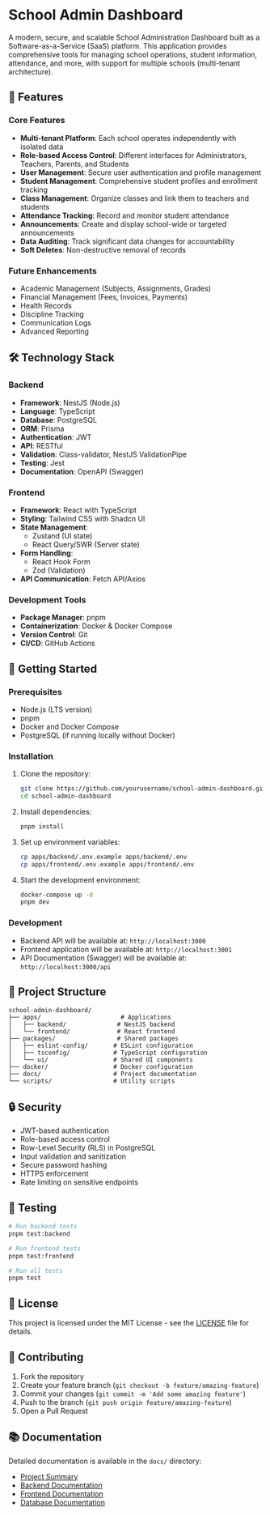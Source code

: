 # School Admin Dashboard

A modern, secure, and scalable School Administration Dashboard built as a Software-as-a-Service (SaaS) platform. This application provides comprehensive tools for managing school operations, student information, attendance, and more, with support for multiple schools (multi-tenant architecture).

## 🌟 Features

### Core Features
- **Multi-tenant Platform**: Each school operates independently with isolated data
- **Role-based Access Control**: Different interfaces for Administrators, Teachers, Parents, and Students
- **User Management**: Secure user authentication and profile management
- **Student Management**: Comprehensive student profiles and enrollment tracking
- **Class Management**: Organize classes and link them to teachers and students
- **Attendance Tracking**: Record and monitor student attendance
- **Announcements**: Create and display school-wide or targeted announcements
- **Data Auditing**: Track significant data changes for accountability
- **Soft Deletes**: Non-destructive removal of records

### Future Enhancements
- Academic Management (Subjects, Assignments, Grades)
- Financial Management (Fees, Invoices, Payments)
- Health Records
- Discipline Tracking
- Communication Logs
- Advanced Reporting

## 🛠 Technology Stack

### Backend
- **Framework**: NestJS (Node.js)
- **Language**: TypeScript
- **Database**: PostgreSQL
- **ORM**: Prisma
- **Authentication**: JWT
- **API**: RESTful
- **Validation**: Class-validator, NestJS ValidationPipe
- **Testing**: Jest
- **Documentation**: OpenAPI (Swagger)

### Frontend
- **Framework**: React with TypeScript
- **Styling**: Tailwind CSS with Shadcn UI
- **State Management**: 
  - Zustand (UI state)
  - React Query/SWR (Server state)
- **Form Handling**: 
  - React Hook Form
  - Zod (Validation)
- **API Communication**: Fetch API/Axios

### Development Tools
- **Package Manager**: pnpm
- **Containerization**: Docker & Docker Compose
- **Version Control**: Git
- **CI/CD**: GitHub Actions

## 🚀 Getting Started

### Prerequisites
- Node.js (LTS version)
- pnpm
- Docker and Docker Compose
- PostgreSQL (if running locally without Docker)

### Installation

1. Clone the repository:
   ```bash
   git clone https://github.com/yourusername/school-admin-dashboard.git
   cd school-admin-dashboard
   ```

2. Install dependencies:
   ```bash
   pnpm install
   ```

3. Set up environment variables:
   ```bash
   cp apps/backend/.env.example apps/backend/.env
   cp apps/frontend/.env.example apps/frontend/.env
   ```

4. Start the development environment:
   ```bash
   docker-compose up -d
   pnpm dev
   ```

### Development

- Backend API will be available at: `http://localhost:3000`
- Frontend application will be available at: `http://localhost:3001`
- API Documentation (Swagger) will be available at: `http://localhost:3000/api`

## 📁 Project Structure

```
school-admin-dashboard/
├── apps/                      # Applications
│   ├── backend/              # NestJS backend
│   └── frontend/             # React frontend
├── packages/                 # Shared packages
│   ├── eslint-config/       # ESLint configuration
│   ├── tsconfig/            # TypeScript configuration
│   └── ui/                  # Shared UI components
├── docker/                  # Docker configuration
├── docs/                    # Project documentation
└── scripts/                 # Utility scripts
```

## 🔒 Security

- JWT-based authentication
- Role-based access control
- Row-Level Security (RLS) in PostgreSQL
- Input validation and sanitization
- Secure password hashing
- HTTPS enforcement
- Rate limiting on sensitive endpoints

## 🧪 Testing

```bash
# Run backend tests
pnpm test:backend

# Run frontend tests
pnpm test:frontend

# Run all tests
pnpm test
```

## 📝 License

This project is licensed under the MIT License - see the [LICENSE](LICENSE) file for details.

## 🤝 Contributing

1. Fork the repository
2. Create your feature branch (`git checkout -b feature/amazing-feature`)
3. Commit your changes (`git commit -m 'Add some amazing feature'`)
4. Push to the branch (`git push origin feature/amazing-feature`)
5. Open a Pull Request

## 📚 Documentation

Detailed documentation is available in the `docs/` directory:
- [Project Summary](docs/summary.md)
- [Backend Documentation](docs/backend.md)
- [Frontend Documentation](docs/frontend.md)
- [Database Documentation](docs/database.md)
